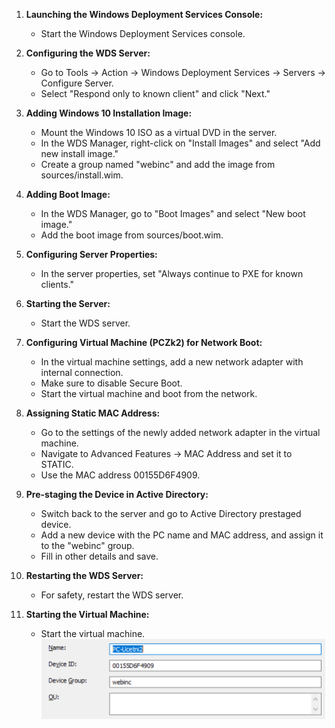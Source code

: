 
1. **Launching the Windows Deployment Services Console:**
   - Start the Windows Deployment Services console.

2. **Configuring the WDS Server:**
   - Go to Tools -> Action -> Windows Deployment Services -> Servers -> Configure Server.
   - Select "Respond only to known client" and click "Next."

3. **Adding Windows 10 Installation Image:**
   - Mount the Windows 10 ISO as a virtual DVD in the server.
   - In the WDS Manager, right-click on "Install Images" and select "Add new install image."
   - Create a group named "webinc" and add the image from sources/install.wim.
   
4. **Adding Boot Image:**
   - In the WDS Manager, go to "Boot Images" and select "New boot image."
   - Add the boot image from sources/boot.wim.

5. **Configuring Server Properties:**
   - In the server properties, set "Always continue to PXE for known clients."

6. **Starting the Server:**
   - Start the WDS server.

7. **Configuring Virtual Machine (PCZk2) for Network Boot:**
   - In the virtual machine settings, add a new network adapter with internal connection.
   - Make sure to disable Secure Boot.
   - Start the virtual machine and boot from the network.

8. **Assigning Static MAC Address:**
   - Go to the settings of the newly added network adapter in the virtual machine.
   - Navigate to Advanced Features -> MAC Address and set it to STATIC.
   - Use the MAC address 00155D6F4909.

9. **Pre-staging the Device in Active Directory:**
   - Switch back to the server and go to Active Directory prestaged device.
   - Add a new device with the PC name and MAC address, and assign it to the "webinc" group.
   - Fill in other details and save.

10. **Restarting the WDS Server:**
    - For safety, restart the WDS server.

11. **Starting the Virtual Machine:**
    - Start the virtual machine.
![alt text](image.png)